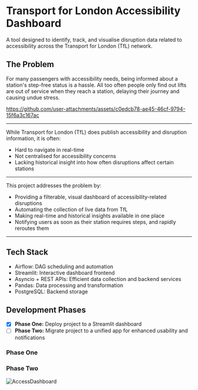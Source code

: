 # Transport for London Accessibility Dashboard

A tool designed to identify, track, and visualise disruption data related to accessibility across the Transport for London (TfL) network.

## The Problem

For many passengers with accessibility needs, being informed about a station's step-free status is a hassle. All too often people only find out lifts are out of service when they reach a station, delaying their journey and causing undue stress.

https://github.com/user-attachments/assets/c0edcb78-ae45-46cf-9794-15f6a3c167ac

---

While Transport for London (TfL) does publish accessibility and disruption information, it is often:
- Hard to navigate in real-time
- Not centralised for accessibility concerns
- Lacking historical insight into how often disruptions affect certain stations

---

This project addresses the problem by:
- Providing a filterable, visual dashboard of accessibility-related disruptions
- Automating the collection of live data from TfL
- Making real-time and historical insights available in one place
- Notifying users as soon as their station requires steps, and rapidly reroutes them

---

## Tech Stack
- Airflow: DAG scheduling and automation
- Streamlit: Interactive dashboard frontend
- Asyncio + REST APIs: Efficient data collection and backend services
- Pandas: Data processing and transformation
- PostgreSQL: Backend storage

## Development Phases
- [x] **Phase One:** Deploy project to a Streamlit dashboard
- [ ] **Phase Two:** Migrate project to a unified app for enhanced usability and notifications

### Phase One

### Phase Two
![AccessDashboard](https://github.com/user-attachments/assets/04b41497-f78d-4776-8af5-d1efda6af9a6)

